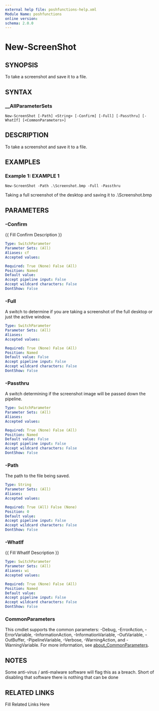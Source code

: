 ```yaml
---
external help file: poshfunctions-help.xml
Module Name: poshfunctions
online version: 
schema: 2.0.0
---
```


# New-ScreenShot

## SYNOPSIS

To take a screenshot and save it to a file.

## SYNTAX

### __AllParameterSets

```
New-ScreenShot [-Path] <String> [-Confirm] [-Full] [-Passthru] [-WhatIf] [<CommonParameters>]
```

## DESCRIPTION

To take a screenshot and save it to a file.


## EXAMPLES

### Example 1: EXAMPLE 1

```
New-ScreenShot -Path .\Screenshot.bmp -Full -Passthru
```

Taking a full screenshot of the desktop and saving it to .\Screenshot.bmp






## PARAMETERS

### -Confirm

{{ Fill Confirm Description }}

```yaml
Type: SwitchParameter
Parameter Sets: (All)
Aliases: cf
Accepted values: 

Required: True (None) False (All)
Position: Named
Default value: 
Accept pipeline input: False
Accept wildcard characters: False
DontShow: False
```

### -Full

A switch to determine if you are taking a screenshot of the full desktop or
just the active window.

```yaml
Type: SwitchParameter
Parameter Sets: (All)
Aliases: 
Accepted values: 

Required: True (None) False (All)
Position: Named
Default value: False
Accept pipeline input: False
Accept wildcard characters: False
DontShow: False
```

### -Passthru

A switch determining if the screenshot image will be passed down the pipeline.

```yaml
Type: SwitchParameter
Parameter Sets: (All)
Aliases: 
Accepted values: 

Required: True (None) False (All)
Position: Named
Default value: False
Accept pipeline input: False
Accept wildcard characters: False
DontShow: False
```

### -Path

The path to the file being saved.

```yaml
Type: String
Parameter Sets: (All)
Aliases: 
Accepted values: 

Required: True (All) False (None)
Position: 0
Default value: 
Accept pipeline input: False
Accept wildcard characters: False
DontShow: False
```

### -WhatIf

{{ Fill WhatIf Description }}

```yaml
Type: SwitchParameter
Parameter Sets: (All)
Aliases: wi
Accepted values: 

Required: True (None) False (All)
Position: Named
Default value: 
Accept pipeline input: False
Accept wildcard characters: False
DontShow: False
```


### CommonParameters

This cmdlet supports the common parameters: -Debug, -ErrorAction, -ErrorVariable, -InformationAction, -InformationVariable, -OutVariable, -OutBuffer, -PipelineVariable, -Verbose, -WarningAction, and -WarningVariable. For more information, see [about_CommonParameters](http://go.microsoft.com/fwlink/?LinkID=113216).

## NOTES

Some anti-virus / anti-malware software will flag this as a breach.
Short of disabling that software
there is nothing that can be done


## RELATED LINKS

Fill Related Links Here

